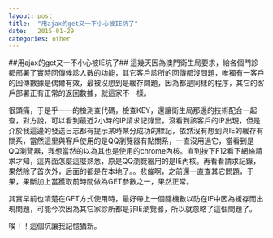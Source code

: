 ```yaml
---
layout: post
title:  "用ajax的get又一不小心被IE坑了"
date:   2015-01-29
categories: other
---
```


##用ajax的get又一不小心被IE坑了##
這幾天因為澳門衛生局要求，給各個門診都部署了實時回傳候診人數的功能，其它客戶診所的回傳都沒問題，唯獨有一客戶的回傳數據是偶爾有效，最被沒想到是緩存問題，因為都是同樣的程序，其它的客戶部署正有正常的返回數據，就這家不一樣。

很頭痛，于是乎一一的檢測查代碼，檢查KEY，還讓衛生局那邊的技術配合一起查，對方說，可以看到最近2小時的IP請求記錄里，沒看到該客戶的IP出現，但是介於我這邊的發送日志都有提示某時某分成功的標記，依然沒有想到與IE的緩存有關系，當然這里與客戶使用的是QQ瀏覽器有點關系，一直沒用過它，當看到是QQ瀏覽器，我想當然的以為其也是使用的chrome內核。直到按下F12看下網絡請求才知，這界面怎麼這麼熟悉，原是QQ瀏覽器用的是IE內核。再看看請求記錄，果然除了首次外，后面的都是在本地了。。悲催啊，之前還一直查其它問題，于果，果斷加上當獲取前時間做為GET參數之一，果然正常。

其實早前也清楚在GET方式使用時，最好帶上一個隨機數以防在IE中因為緩存而出現問題，可能今次因為其它家診所都是非IE瀏覽器，所以就忽略了這個問題了。

唉！！這個坑讓我記憶猶新。
